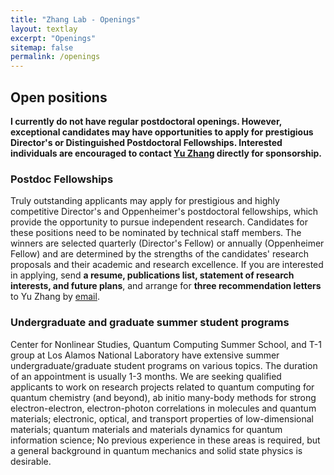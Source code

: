 ```yaml
---
title: "Zhang Lab - Openings"
layout: textlay
excerpt: "Openings"
sitemap: false
permalink: /openings
---
```


## Open positions

<!-- **We are currently open for postdoc applications related to the DOE Basic Energy Science project. The positions are mostly associated with light-matter interactions in materials.**

We are looking for new group members with passion, talent, and grit!

The successful candidate will contribute to our projects on polariton chemistry, cavity quantum materials, quantum computing, or quantum information science.

The initial appointment will be two years, with the possibility of a third-year extension upon mutual agreement.

Applications are to be sent to me via [email](mailto:zhy@lanl.gov). State briefly why you are interested and attach a CV, including information about education, research, and publications.

-->
**I currently do not have regular postdoctoral openings. However, exceptional candidates may have opportunities to apply for prestigious Director's or Distinguished Postdoctoral Fellowships. Interested individuals are encouraged to contact [Yu Zhang](mailto:zhy@lanl.gov) directly for sponsorship.**

### Postdoc Fellowships

Truly outstanding applicants may apply for prestigious and highly competitive Director's and Oppenheimer's postdoctoral fellowships, which provide the opportunity to pursue independent research. Candidates for these positions need to be nominated by technical staff members. The winners are selected quarterly (Director's Fellow) or annually (Oppenheimer Fellow) and are determined by the strengths of the candidates' research proposals and their academic and research excellence. If you are interested in applying, send <b>a resume, publications list, statement of research interests, and future plans</b>, and arrange for <b>three recommendation letters</b> to Yu Zhang by [email](mailto:zhy@lanl.gov).

### Undergraduate and graduate summer student programs

Center for Nonlinear Studies, Quantum Computing Summer School, and T-1 group at Los Alamos National Laboratory have extensive summer undergraduate/graduate student programs on various topics. The duration of an appointment is usually 1-3 months. We are seeking qualified applicants to work on research projects related to quantum computing for quantum chemistry (and beyond), ab initio many-body methods for strong electron-electron, electron-photon correlations in molecules and quantum materials; electronic, optical, and transport properties of low-dimensional materials; quantum materials and materials dynamics for quantum information science; No previous experience in these areas is required, but a general background in quantum mechanics and solid state physics is desirable.


